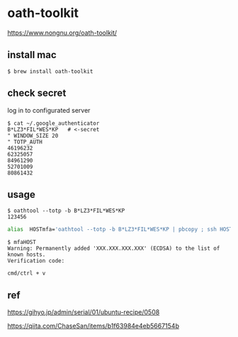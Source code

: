 # oath-toolkit


https://www.nongnu.org/oath-toolkit/


install mac
--

```console
$ brew install oath-toolkit
```

check secret
--

log in to configurated server
```console
$ cat ~/.google_authenticator
B*LZ3*FIL*WES*KP   # <-secret
" WINDOW_SIZE 20
" TOTP_AUTH
46196232
62325057
84961290
52701009
80861432
```

usage
--
```console
$ oathtool --totp -b B*LZ3*FIL*WES*KP
123456
```


```bash
alias  HOSTmfa='oathtool --totp -b B*LZ3*FIL*WES*KP | pbcopy ; ssh HOST'
```

```console
$ mfaHOST
Warning: Permanently added 'XXX.XXX.XXX.XXX' (ECDSA) to the list of known hosts.
Verification code:
```
`cmd/ctrl + v`


ref
--

https://gihyo.jp/admin/serial/01/ubuntu-recipe/0508

https://qiita.com/ChaseSan/items/b1f63984e4eb5667154b


